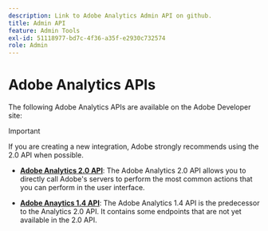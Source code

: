 ```yaml
---
description: Link to Adobe Analytics Admin API on github.
title: Admin API
feature: Admin Tools
exl-id: 51118977-bd7c-4f36-a35f-e2930c732574
role: Admin
---
```

# Adobe Analytics APIs

The following Adobe Analytics APIs are available on the Adobe Developer site: 

>[!IMPORTANT]
>
>If you are creating a new integration, Adobe strongly recommends using the 2.0 API when possible.


* [**Adobe Analytics 2.0 API**](https://developer.adobe.com/analytics-apis/docs/2.0/): The Adobe Analytics 2.0 API allows you to directly call Adobe's servers to perform the most common actions that you can perform in the user interface. 

* [**Adobe Anaytics 1.4 API**](https://developer.adobe.com/analytics-apis/docs/1.4/): The Adobe Analytics 1.4 API is the predecessor to the Analytics 2.0 API. It contains some endpoints that are not yet available in the 2.0 API. 
